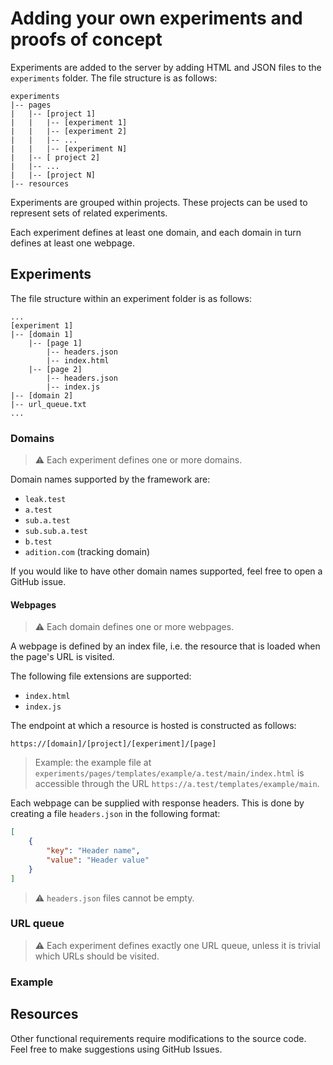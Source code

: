 # Adding your own experiments and proofs of concept

Experiments are added to the server by adding HTML and JSON files to the `experiments` folder.
The file structure is as follows:

```
experiments
|-- pages
|   |-- [project 1]
|   |   |-- [experiment 1]
|   |   |-- [experiment 2]
|   |   |-- ...
|   |   |-- [experiment N]
|   |-- [ project 2]
|   |-- ...
|   |-- [project N]
|-- resources
```

Experiments are grouped within projects.
These projects can be used to represent sets of related experiments.

Each experiment defines at least one domain, and each domain in turn defines at least one webpage.


## Experiments

The file structure within an experiment folder is as follows:

```
...
[experiment 1]
|-- [domain 1]
    |-- [page 1]
        |-- headers.json
        |-- index.html
    |-- [page 2]
        |-- headers.json
        |-- index.js
|-- [domain 2]
|-- url_queue.txt
...
```

### Domains

> :warning: Each experiment defines one or more domains.

Domain names supported by the framework are:
- `leak.test`
- `a.test`
- `sub.a.test`
- `sub.sub.a.test`
- `b.test`
- `adition.com` (tracking domain)

If you would like to have other domain names supported, feel free to open a GitHub issue.

#### Webpages

> :warning: Each domain defines one or more webpages.

A webpage is defined by an index file, i.e. the resource that is loaded when the page's URL is visited.

The following file extensions are supported:
- `index.html`
- `index.js`

The endpoint at which a resource is hosted is constructed as follows:
```
https://[domain]/[project]/[experiment]/[page]
```

> Example: the example file at `experiments/pages/templates/example/a.test/main/index.html` is accessible through the URL `https://a.test/templates/example/main`.

Each webpage can be supplied with response headers.
This is done by creating a file `headers.json` in the following format:

```json
[
    {
        "key": "Header name",
        "value": "Header value"
    }
]
```

> :warning: `headers.json` files cannot be empty.


### URL queue

> :warning: Each experiment defines exactly one URL queue, unless it is trivial which URLs should be visited.

### Example


## Resources

Other functional requirements require modifications to the source code.
Feel free to make suggestions using GitHub Issues.
